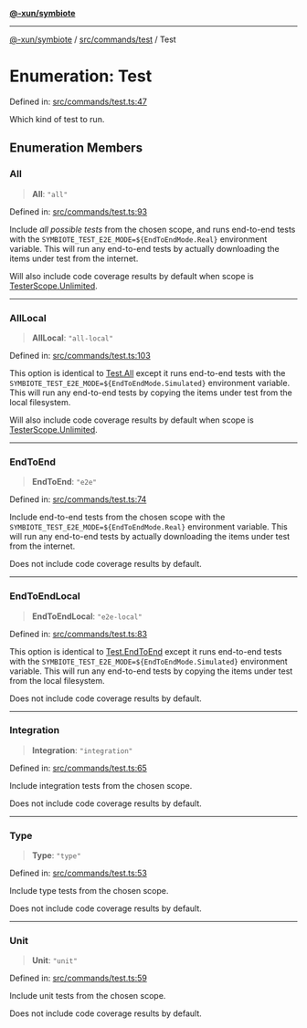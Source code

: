 [**@-xun/symbiote**](../../../../README.md)

***

[@-xun/symbiote](../../../../README.md) / [src/commands/test](../README.md) / Test

# Enumeration: Test

Defined in: [src/commands/test.ts:47](https://github.com/Xunnamius/symbiote/blob/c0ad42f4c6445e4425455b816e9c7314dfae3311/src/commands/test.ts#L47)

Which kind of test to run.

## Enumeration Members

### All

> **All**: `"all"`

Defined in: [src/commands/test.ts:93](https://github.com/Xunnamius/symbiote/blob/c0ad42f4c6445e4425455b816e9c7314dfae3311/src/commands/test.ts#L93)

Include _all possible tests_ from the chosen scope, and runs end-to-end
tests with the `SYMBIOTE_TEST_E2E_MODE=${EndToEndMode.Real}` environment
variable. This will run any end-to-end tests by actually downloading the
items under test from the internet.

Will also include code coverage results by default when scope is
[TesterScope.Unlimited](../../../configure/enumerations/DefaultGlobalScope.md#unlimited).

***

### AllLocal

> **AllLocal**: `"all-local"`

Defined in: [src/commands/test.ts:103](https://github.com/Xunnamius/symbiote/blob/c0ad42f4c6445e4425455b816e9c7314dfae3311/src/commands/test.ts#L103)

This option is identical to [Test.All](#all) except it runs end-to-end
tests with the `SYMBIOTE_TEST_E2E_MODE=${EndToEndMode.Simulated}`
environment variable. This will run any end-to-end tests by copying the
items under test from the local filesystem.

Will also include code coverage results by default when scope is
[TesterScope.Unlimited](../../../configure/enumerations/DefaultGlobalScope.md#unlimited).

***

### EndToEnd

> **EndToEnd**: `"e2e"`

Defined in: [src/commands/test.ts:74](https://github.com/Xunnamius/symbiote/blob/c0ad42f4c6445e4425455b816e9c7314dfae3311/src/commands/test.ts#L74)

Include end-to-end tests from the chosen scope with the
`SYMBIOTE_TEST_E2E_MODE=${EndToEndMode.Real}` environment variable. This
will run any end-to-end tests by actually downloading the items under test
from the internet.

Does not include code coverage results by default.

***

### EndToEndLocal

> **EndToEndLocal**: `"e2e-local"`

Defined in: [src/commands/test.ts:83](https://github.com/Xunnamius/symbiote/blob/c0ad42f4c6445e4425455b816e9c7314dfae3311/src/commands/test.ts#L83)

This option is identical to [Test.EndToEnd](#endtoend) except it runs end-to-end
tests with the `SYMBIOTE_TEST_E2E_MODE=${EndToEndMode.Simulated}`
environment variable. This will run any end-to-end tests by copying the
items under test from the local filesystem.

Does not include code coverage results by default.

***

### Integration

> **Integration**: `"integration"`

Defined in: [src/commands/test.ts:65](https://github.com/Xunnamius/symbiote/blob/c0ad42f4c6445e4425455b816e9c7314dfae3311/src/commands/test.ts#L65)

Include integration tests from the chosen scope.

Does not include code coverage results by default.

***

### Type

> **Type**: `"type"`

Defined in: [src/commands/test.ts:53](https://github.com/Xunnamius/symbiote/blob/c0ad42f4c6445e4425455b816e9c7314dfae3311/src/commands/test.ts#L53)

Include type tests from the chosen scope.

Does not include code coverage results by default.

***

### Unit

> **Unit**: `"unit"`

Defined in: [src/commands/test.ts:59](https://github.com/Xunnamius/symbiote/blob/c0ad42f4c6445e4425455b816e9c7314dfae3311/src/commands/test.ts#L59)

Include unit tests from the chosen scope.

Does not include code coverage results by default.
